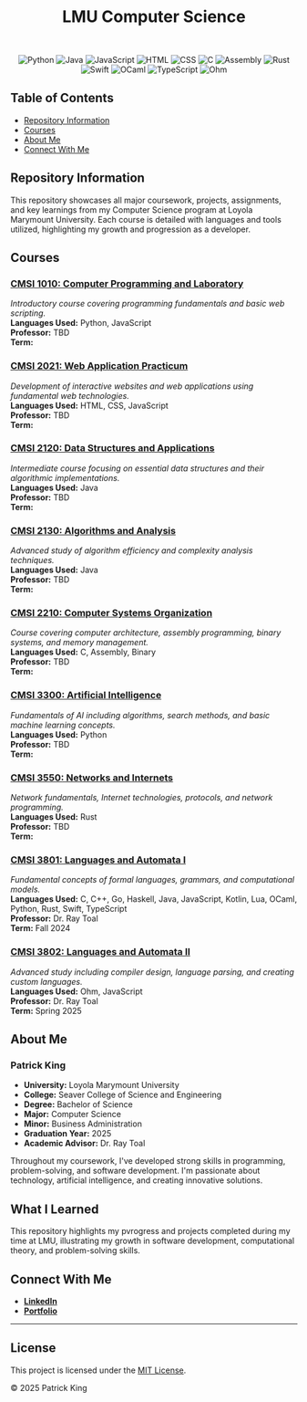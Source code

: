 <div align="center">

# LMU Computer Science

<br>

![Python](https://img.shields.io/badge/-Python-blue?logo=python&logoColor=white&style=flat)
![Java](https://img.shields.io/badge/-Java-red?logo=java&logoColor=white&style=flat)
![JavaScript](https://img.shields.io/badge/-JavaScript-yellow?logo=javascript&logoColor=black&style=flat)
![HTML](https://img.shields.io/badge/-HTML-orange?logo=html5&logoColor=white&style=flat)
![CSS](https://img.shields.io/badge/-CSS-blue?logo=css3&logoColor=white&style=flat)
![C](https://img.shields.io/badge/-C-lightgrey?logo=c&logoColor=blue&style=flat)
![Assembly](https://img.shields.io/badge/-Assembly-green?logo=assemblyscript&logoColor=white&style=flat)
![Rust](https://img.shields.io/badge/-Rust-darkgrey?logo=rust&logoColor=white&style=flat)
![Swift](https://img.shields.io/badge/-Swift-orange?logo=swift&logoColor=white&style=flat)
![OCaml](https://img.shields.io/badge/-OCaml-yellowgreen?logo=ocaml&logoColor=white&style=flat)
![TypeScript](https://img.shields.io/badge/-TypeScript-blue?logo=typescript&logoColor=white&style=flat)
![Ohm](https://img.shields.io/badge/-Ohm-lightblue?logoColor=white&style=flat)

</div>

## Table of Contents
- [Repository Information](#repository-information)
- [Courses](#courses)
- [About Me](#about-me)
- [Connect With Me](#connect-with-me)

## Repository Information

This repository showcases all major coursework, projects, assignments, and key learnings from my Computer Science program at Loyola Marymount University. Each course is detailed with languages and tools utilized, highlighting my growth and progression as a developer.

## Courses

### [CMSI 1010: Computer Programming and Laboratory](./CMSI-1010-Computer-Programming-and-Laboratory)
*Introductory course covering programming fundamentals and basic web scripting.*  
**Languages Used:** Python, JavaScript  
**Professor:** TBD  
**Term:**

### [CMSI 2021: Web Application Practicum](./CMSI-2021-Web-App-Practicum)
*Development of interactive websites and web applications using fundamental web technologies.*  
**Languages Used:** HTML, CSS, JavaScript  
**Professor:** TBD  
**Term:**

### [CMSI 2120: Data Structures and Applications](./CMSI-2120-Data-Structures-and-Applications)
*Intermediate course focusing on essential data structures and their algorithmic implementations.*  
**Languages Used:** Java  
**Professor:** TBD  
**Term:**

### [CMSI 2130: Algorithms and Analysis](./CMSI-2130-Algorithms-and-Analysis)
*Advanced study of algorithm efficiency and complexity analysis techniques.*  
**Languages Used:** Java  
**Professor:** TBD  
**Term:**

### [CMSI 2210: Computer Systems Organization](./CMSI-2210-Computer-Systems-Organization)
*Course covering computer architecture, assembly programming, binary systems, and memory management.*  
**Languages Used:** C, Assembly, Binary  
**Professor:** TBD  
**Term:**

### [CMSI 3300: Artificial Intelligence](./CMSI-3300-Artificial-Intelligence)
*Fundamentals of AI including algorithms, search methods, and basic machine learning concepts.*  
**Languages Used:** Python  
**Professor:** TBD  
**Term:**

### [CMSI 3550: Networks and Internets](./CMSI-3550-Networks-and-Internets)
*Network fundamentals, Internet technologies, protocols, and network programming.*  
**Languages Used:** Rust  
**Professor:** TBD  
**Term:**

### [CMSI 3801: Languages and Automata I](./CMSI-3801-Languages-and-Automata-I)
*Fundamental concepts of formal languages, grammars, and computational models.*  
**Languages Used:** C, C++, Go, Haskell, Java, JavaScript, Kotlin, Lua, OCaml, Python, Rust, Swift, TypeScript  
**Professor:** Dr. Ray Toal  
**Term:** Fall 2024

### [CMSI 3802: Languages and Automata II](./CMSI-3802-Languages-and-Automata-II)
*Advanced study including compiler design, language parsing, and creating custom languages.*  
**Languages Used:** Ohm, JavaScript  
**Professor:** Dr. Ray Toal  
**Term:** Spring 2025

## About Me

### Patrick King
- **University:** Loyola Marymount University
- **College:** Seaver College of Science and Engineering
- **Degree:** Bachelor of Science
- **Major:** Computer Science
- **Minor:** Business Administration
- **Graduation Year:** 2025
- **Academic Advisor:** Dr. Ray Toal

Throughout my coursework, I've developed strong skills in programming, problem-solving, and software development. I'm passionate about technology, artificial intelligence, and creating innovative solutions.

## What I Learned

This repository highlights my pvrogress and projects completed during my time at LMU, illustrating my growth in software development, computational theory, and problem-solving skills.

## Connect With Me

- **[LinkedIn](https://www.linkedin.com/in/patrickgking03/)**
- **[Portfolio](https://patrickgking03.github.io/Portfolio/)**

---

## License

This project is licensed under the [MIT License](LICENSE).

© 2025 Patrick King